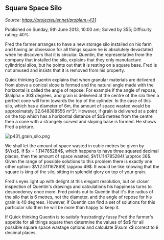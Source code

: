 Square Space Silo
-----------------

*Source: https://projecteuler.net/problem=431*

Published on Sunday, 9th June 2013, 10:00 am; Solved by 355; Difficulty
rating: 40%

Fred the farmer arranges to have a new storage silo installed on his
farm and having an obsession for all things square he is absolutely
devastated when he discovers that it is circular. Quentin, the
representative from the company that installed the silo, explains that
they only manufacture cylindrical silos, but he points out that it is
resting on a square base. Fred is not amused and insists that it is
removed from his property.

Quick thinking Quentin explains that when granular materials are
delivered from above a conical slope is formed and the natural angle
made with the horizontal is called the angle of repose. For example if
the angle of repose, \$\\alpha = 30\$ degrees, and grain is delivered at
the centre of the silo then a perfect cone will form towards the top of
the cylinder. In the case of this silo, which has a diameter of 6m, the
amount of space wasted would be approximately 32.648388556 m^3^.
However, if grain is delivered at a point on the top which has a
horizontal distance of \$x\$ metres from the centre then a cone with a
strangely curved and sloping base is formed. He shows Fred a picture.

![p431\_grain\_silo.png](project/images/p431_grain_silo.png)

We shall let the amount of space wasted in cubic metres be given by
\$V(x)\$. If \$x = 1.114785284\$, which happens to have three squared
decimal places, then the amount of space wasted, \$V(1.114785284)
\\approx 36\$. Given the range of possible solutions to this problem
there is exactly one other option: \$V(2.511167869) \\approx 49\$. It
would be like knowing that the square is king of the silo, sitting in
splendid glory on top of your grain.

Fred's eyes light up with delight at this elegant resolution, but on
closer inspection of Quentin's drawings and calculations his happiness
turns to despondency once more. Fred points out to Quentin that it's the
radius of the silo that is 6 metres, not the diameter, and the angle of
repose for his grain is 40 degrees. However, if Quentin can find a set
of solutions for this particular silo then he will be more than happy to
keep it.

If Quick thinking Quentin is to satisfy frustratingly fussy Fred the
farmer's appetite for all things square then determine the values of
\$x\$ for all possible square space wastage options and calculate
\$\\sum x\$ correct to 9 decimal places.
